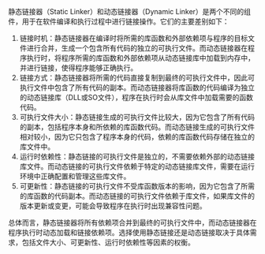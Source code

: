 静态链接器（Static Linker）和动态链接器（Dynamic Linker）是两个不同的组件，用于在软件编译和执行过程中进行链接操作。它们的主要差别如下：

1. 链接时机：静态链接器在编译时将所需的库函数和外部依赖项与程序的目标文件进行合并，生成一个包含所有代码的独立的可执行文件。而动态链接器在程序执行时，将程序所需的库函数和外部依赖项从动态链接库中加载到内存中，并进行链接，使得程序能够正确执行。
2. 链接方式：静态链接器将所需的代码直接复制到最终的可执行文件中，因此可执行文件中包含了所有代码的副本。而动态链接器将库函数的代码编译为独立的动态链接库（DLL或SO文件），程序在执行时会从库文件中加载需要的函数代码。
3. 可执行文件大小：静态链接生成的可执行文件比较大，因为它包含了所有代码的副本，包括程序本身和所依赖的库函数代码。而动态链接生成的可执行文件相对较小，因为它只包含了程序本身的代码，依赖的库函数代码存储在独立的库文件中。
4. 运行时依赖性：静态链接的可执行文件是独立的，不需要依赖外部的动态链接库文件。而动态链接的可执行文件依赖于特定的动态链接库文件，需要在运行环境中正确配置和管理这些库文件。
5. 可更新性：静态链接的可执行文件不受库函数版本的影响，因为它包含了所需的库函数的代码副本。而动态链接的可执行文件依赖于库文件，如果库文件的版本更新或变更，可能会导致程序在执行时出现兼容性问题。

总体而言，静态链接器将所有依赖项合并到最终的可执行文件中，而动态链接器在程序执行时动态加载和链接依赖项。选择使用静态链接还是动态链接取决于具体需求，包括文件大小、可更新性、运行时依赖性等因素的权衡。